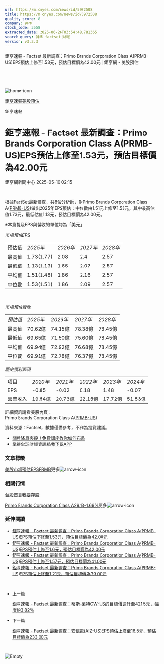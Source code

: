 ```yaml
---
url: https://m.cnyes.com/news/id/5972508
title: https://m.cnyes.com/news/id/5972508
quality_score: 8
company: 神準
stock_code: 3558
extracted_date: 2025-06-26T03:54:48.781365
search_query: 神準 factset 財報
version: v3.3.3
---
```


鉅亨速報 - Factset 最新調查：Primo Brands Corporation Class A(PRMB-US)EPS預估上修至1.53元，預估目標價為42.00元 | 鉅亨網 - 美股預估

‌

‌

![home-icon](/assets/icons/breadCrumb/symbol-icon-home.svg)

[鉅亨速報](/news/cat/anue_live)[美股預估](/news/cat/us_forecast)

鉅亨速報

# 鉅亨速報 - Factset 最新調查：Primo Brands Corporation Class A(PRMB-US)EPS預估上修至1.53元，預估目標價為42.00元

鉅亨網新聞中心 2025-05-10 02:15

‌

根據FactSet最新調查，共8位分析師，對Primo Brands Corporation Class A([PRMB-US](https://invest.cnyes.com/usstock/detail/PRMB))做出2025年EPS預估：中位數由1.51元上修至1.53元，其中最高估值1.73元，最低估值1.13元，預估目標價為42.00元。

※本篇提及EPS與營收的單位均為「美元」

*市場預估EPS*

|  |  |  |  |  |
| --- | --- | --- | --- | --- |
| 預估值 | *2025年* | *2026年* | *2027年* | *2028年* |
| 最高值 | 1.73(1.77) | 2.08 | 2.4 | 2.57 |
| 最低值 | 1.13(1.13) | 1.65 | 2.07 | 2.57 |
| 平均值 | 1.51(1.48) | 1.86 | 2.16 | 2.57 |
| 中位數 | 1.53(1.51) | 1.86 | 2.09 | 2.57 |

‌

*市場預估營收*

|  |  |  |  |  |
| --- | --- | --- | --- | --- |
| *預估值* | *2025年* | *2026年* | *2027年* | *2028年* |
| 最高值 | 70.62億 | 74.15億 | 78.38億 | 78.45億 |
| 最低值 | 69.65億 | 71.50億 | 75.60億 | 78.45億 |
| 平均值 | 69.94億 | 72.92億 | 76.68億 | 78.45億 |
| 中位數 | 69.91億 | 72.78億 | 76.37億 | 78.45億 |

*歷史獲利表現*

|  |  |  |  |  |  |
| --- | --- | --- | --- | --- | --- |
| 項目 | *2020年* | *2021年* | *2022年* | *2023年* | *2024年* |
| EPS | -0.85 | -0.02 | 0.18 | 1.48 | -0.07 |
| 營業收入 | 19.54億 | 20.73億 | 22.15億 | 17.72億 | 51.53億 |

詳細資訊請看美股內頁：  
Primo Brands Corporation Class A([PRMB-US](https://invest.cnyes.com/usstock/detail/PRMB))

資料來源：Factset，數據僅供參考，不作為投資建議。

* [關稅降息夾殺！免費講座教你如何布局](https://events.cnyes.com/rsc2025H2-35584?utm_source=anue&utm_medium=usstocks_end)
* 掌握全球財經資訊[點我下載APP](http://www.cnyes.com/app/?utm_source=mweb&utm_medium=HamMenuBanner&utm_campaign=fixed&utm_content=entr)

### 文章標籤

[美股](https://news.cnyes.com/tag/美股 "美股")[市場預估](https://news.cnyes.com/tag/市場預估 "市場預估")[EPS](https://news.cnyes.com/tag/EPS "EPS")[PRMB](https://news.cnyes.com/tag/PRMB "PRMB")更多![arrow-icon](/assets/icons/arrows/arrow-down.svg)

### 相關行情

[台股首頁](https://www.cnyes.com/twstock)[我要存股](https://supr.link/8OHaU)

[Primo Brands Corporation Class A29.13-1.69%](https://invest.cnyes.com/usstock/detail/PRMB)更多![arrow-icon](/assets/icons/arrows/arrow-down.svg)

### 延伸閱讀

* [鉅亨速報 - Factset 最新調查：Primo Brands Corporation Class A(PRMB-US)EPS預估下修至1.53元，預估目標價為42.00元](/news/id/5931672)
* [鉅亨速報 - Factset 最新調查：Primo Brands Corporation Class A(PRMB-US)EPS預估上修至1.6元，預估目標價為42.00元](/news/id/5922594)
* [鉅亨速報 - Factset 最新調查：Primo Brands Corporation Class A(PRMB-US)EPS預估上修至1.57元，預估目標價為41.00元](/news/id/5895660)
* [鉅亨速報 - Factset 最新調查：Primo Brands Corporation Class A(PRMB-US)EPS預估上修至1.21元，預估目標價為39.00元](/news/id/5870004)

‌

* 上一篇

  [鉅亨速報 - Factset 最新調查：蒂斯-萊特CW-US的目標價調升至421.5元，幅度約3.82%](/news/id/5972575)
* 下一篇

  [鉅亨速報 - Factset 最新調查：安信龍(AIZ-US)EPS預估上修至16.5元，預估目標價為233.00元](/news/id/5972379)

‌

![Empty](/assets/icons/skeleton/empty-image.svg)

‌